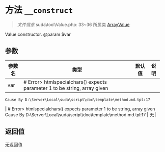 # 方法 `__construct`

> *文件信息* suda\tool\Value.php: 33~36
> 所属类 [ArrayValue](../ArrayValue.md)


Value constructor.
@param $var

## 参数


| 参数名 | 类型 | 默认值 | 说明 |
|--------|-----|-------|-------|
| var |  # Error> htmlspecialchars() expects parameter 1 to be string, array given
	Cause By D:\Server\Local\suda\script\doc\template\method.md.tpl:17
 | # Error> htmlspecialchars() expects parameter 1 to be string, array given
	Cause By D:\Server\Local\suda\script\doc\template\method.md.tpl:17
 | 无 |



## 返回值

无返回值
